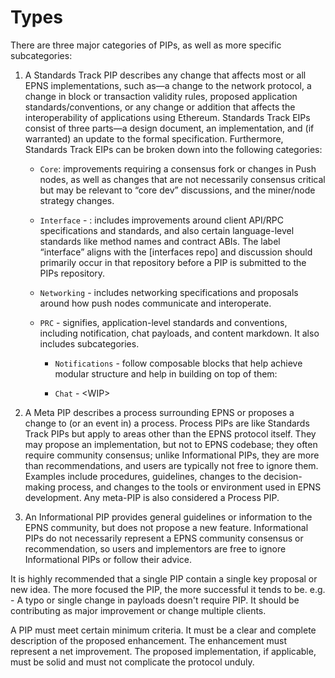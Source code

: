 # Types

There are three major categories of PIPs, as well as more specific subcategories:

1. A Standards Track PIP describes any change that affects most or all EPNS implementations, such as—a change to the network protocol, a change in block or transaction validity rules, proposed application standards/conventions, or any change or addition that affects the interoperability of applications using Ethereum. Standards Track EIPs consist of three parts—a design document, an implementation, and (if warranted) an update to the formal specification. Furthermore, Standards Track EIPs can be broken down into the following categories:

    * `Core`: improvements requiring a consensus fork or changes in Push nodes, as well as changes that are not necessarily consensus critical but may be relevant to “core dev” discussions, and the miner/node strategy changes.

    * `Interface` - : includes improvements around client API/RPC specifications and standards, and also certain language-level standards like method names and contract ABIs. The label “interface” aligns with the [interfaces repo] and discussion should primarily occur in that repository before a PIP is submitted to the PIPs repository.

    * `Networking` - includes networking specifications and proposals around how push nodes communicate and interoperate.

    * `PRC` - signifies, application-level standards and conventions, including notification, chat payloads, and content markdown. It also includes subcategories.

        * `Notifications` -  follow composable blocks that help achieve modular structure and help in building on top of them:

        * `Chat` -  \<WIP>

2. A Meta PIP describes a process surrounding EPNS or proposes a change to (or an event in) a process. Process PIPs are like Standards Track PIPs but apply to areas other than the EPNS protocol itself. They may propose an implementation, but not to EPNS codebase; they often require community consensus; unlike Informational PIPs, they are more than recommendations, and users are typically not free to ignore them. Examples include procedures, guidelines, changes to the decision-making process, and changes to the tools or environment used in EPNS development. Any meta-PIP is also considered a Process PIP.

3. An Informational PIP provides general guidelines or information to the EPNS community, but does not propose a new feature. Informational PIPs do not necessarily represent a EPNS community consensus or recommendation, so users and implementors are free to ignore Informational PIPs or follow their advice.

It is highly recommended that a single PIP contain a single key proposal or new idea. The more focused the PIP, the more successful it tends to be. e.g. - A typo or single change in payloads doesn't require PIP. It should be contributing as major improvement or change multiple clients.

A PIP must meet certain minimum criteria. It must be a clear and complete description of the proposed enhancement. The enhancement must represent a net improvement. The proposed implementation, if applicable, must be solid and must not complicate the protocol unduly.
